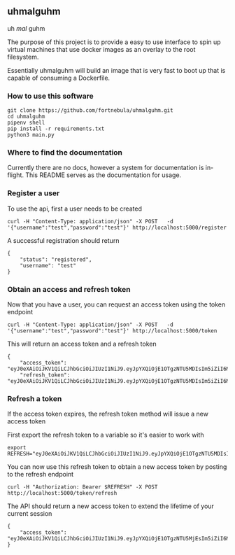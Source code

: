 ## uhmalguhm
 uh *mal* guhm

 The purpose of this project is to provide a easy to use interface to spin up virtual machines that use docker images as an overlay to the root filesystem.

 Essentially uhmalguhm will build an image that is very fast to boot up that is capable of consuming a Dockerfile.

 ### How to use this software
```
git clone https://github.com/fortnebula/uhmalguhm.git
cd uhmalguhm
pipenv shell
pip install -r requirements.txt
python3 main.py
```
### Where to find the documentation

Currently there are no docs, however a system for documentation is in-flight. This README serves as the documentation for usage.

### Register a user
To use the api, first a user needs to be created

```
curl -H "Content-Type: application/json" -X POST   -d '{"username":"test","password":"test"}' http://localhost:5000/register
```

A successful registration should return

```
{
    "status": "registered",
    "username": "test"
}
```

### Obtain an access and refresh token

Now that you have a user, you can request an access token using the token endpoint

```
curl -H "Content-Type: application/json" -X POST   -d '{"username":"test","password":"test"}' http://localhost:5000/token
```

This will return an access token and a refresh token

```
{
    "access_token": "eyJ0eXAiOiJKV1QiLCJhbGciOiJIUzI1NiJ9.eyJpYXQiOjE1OTgzNTU5MDIsIm5iZiI6MTU5ODM1NTkwMiwianRpIjoiZjNjODVkOTUtMzQ1Mi00MDM4LThhMmYtNDQzMjdmMDZkYjAzIiwiZXhwIjoxNTk4MzU2ODAyLCJpZGVudGl0eSI6InRlc3QxIiwiZnJlc2giOmZhbHNlLCJ0eXBlIjoiYWNjZXNzIn0.J2if1aJ5qWzLZHs389IpyA04qBZXlDGLF7W9G98wVt8",
    "refresh_token": "eyJ0eXAiOiJKV1QiLCJhbGciOiJIUzI1NiJ9.eyJpYXQiOjE1OTgzNTU5MDIsIm5iZiI6MTU5ODM1NTkwMiwianRpIjoiOWExYzBiMDMtZGZmZi00N2NlLWJhZmUtODE1M2U2NWM0NWMxIiwiZXhwIjoxNjAwOTQ3OTAyLCJpZGVudGl0eSI6InRlc3QxIiwidHlwZSI6InJlZnJlc2gifQ.LcfWa0xheY6r1T9x6z66Ho7wk2qSm2LdDXMTFGyJZKs"

```

### Refresh a token

If the access token expires, the refresh token method will issue a new access token

First export the refresh token to a variable so it's easier to work with

```
export REFRESH="eyJ0eXAiOiJKV1QiLCJhbGciOiJIUzI1NiJ9.eyJpYXQiOjE1OTgzNTU5MDIsIm5iZiI6MTU5ODM1NTkwMiwianRpIjoiOWExYzBiMDMtZGZmZi00N2NlLWJhZmUtODE1M2U2NWM0NWMxIiwiZXhwIjoxNjAwOTQ3OTAyLCJpZGVudGl0eSI6InRlc3QxIiwidHlwZSI6InJlZnJlc2gifQ.LcfWa0xheY6r1T9x6z66Ho7wk2qSm2LdDXMTFGyJZKs"
```

You can now use this refresh token to obtain a new access token by posting to the refresh endpoint

```
curl -H "Authorization: Bearer $REFRESH" -X POST http://localhost:5000/token/refresh
```

The API should return a new access token to extend the lifetime of your current session

```
{
    "access_token": "eyJ0eXAiOiJKV1QiLCJhbGciOiJIUzI1NiJ9.eyJpYXQiOjE1OTgzNTU5MjEsIm5iZiI6MTU5ODM1NTkyMSwianRpIjoiYmNhYWM2MjktNzBlNS00NDVlLWI3OTctODc1Mzc4OTE5MDNhIiwiZXhwIjoxNTk4MzU2ODIxLCJpZGVudGl0eSI6InRlc3QxIiwiZnJlc2giOmZhbHNlLCJ0eXBlIjoiYWNjZXNzIn0.TexDr4flGEkS_ZQmXPEvWBqGH5Wxya_xDALDOX9KKJ0"
}

```
